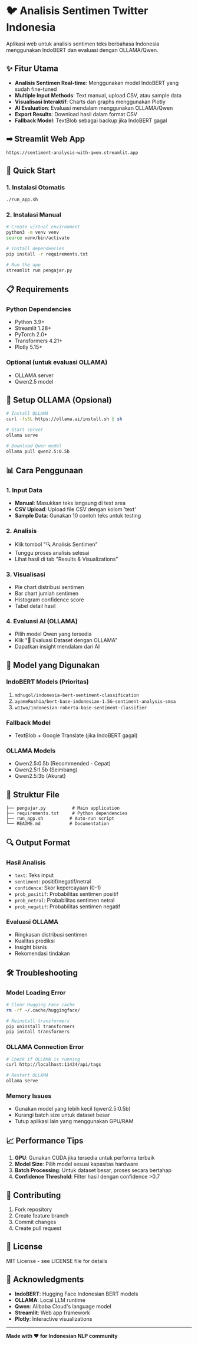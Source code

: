 # 🐦 Analisis Sentimen Twitter Indonesia

Aplikasi web untuk analisis sentimen teks berbahasa Indonesia menggunakan IndoBERT dan evaluasi dengan OLLAMA/Qwen.

## ✨ Fitur Utama

- **Analisis Sentimen Real-time**: Menggunakan model IndoBERT yang sudah fine-tuned
- **Multiple Input Methods**: Text manual, upload CSV, atau sample data
- **Visualisasi Interaktif**: Charts dan graphs menggunakan Plotly
- **AI Evaluation**: Evaluasi mendalam menggunakan OLLAMA/Qwen
- **Export Results**: Download hasil dalam format CSV
- **Fallback Model**: TextBlob sebagai backup jika IndoBERT gagal

## ➡ Streamlit Web App
```
https://sentiment-analysis-with-qwen.streamlit.app
```

## 🚀 Quick Start

### 1. Instalasi Otomatis
```bash
./run_app.sh
```

### 2. Instalasi Manual
```bash
# Create virtual environment
python3 -m venv venv
source venv/bin/activate

# Install dependencies
pip install -r requirements.txt

# Run the app
streamlit run pengajar.py
```

## 📋 Requirements

### Python Dependencies
- Python 3.9+
- Streamlit 1.28+
- PyTorch 2.0+
- Transformers 4.21+
- Plotly 5.15+

### Optional (untuk evaluasi OLLAMA)
- OLLAMA server
- Qwen2.5 model

## 🔧 Setup OLLAMA (Opsional)

```bash
# Install OLLAMA
curl -fsSL https://ollama.ai/install.sh | sh

# Start server
ollama serve

# Download Qwen model
ollama pull qwen2.5:0.5b
```

## 📊 Cara Penggunaan

### 1. Input Data
- **Manual**: Masukkan teks langsung di text area
- **CSV Upload**: Upload file CSV dengan kolom 'text'
- **Sample Data**: Gunakan 10 contoh teks untuk testing

### 2. Analisis
- Klik tombol "🔍 Analisis Sentimen"
- Tunggu proses analisis selesai
- Lihat hasil di tab "Results & Visualizations"

### 3. Visualisasi
- Pie chart distribusi sentimen
- Bar chart jumlah sentimen
- Histogram confidence score
- Tabel detail hasil

### 4. Evaluasi AI (OLLAMA)
- Pilih model Qwen yang tersedia
- Klik "🤖 Evaluasi Dataset dengan OLLAMA"
- Dapatkan insight mendalam dari AI

## 🎯 Model yang Digunakan

### IndoBERT Models (Prioritas)
1. `mdhugol/indonesia-bert-sentiment-classification`
2. `ayameRushia/bert-base-indonesian-1.5G-sentiment-analysis-smsa`
3. `w11wo/indonesian-roberta-base-sentiment-classifier`

### Fallback Model
- TextBlob + Google Translate (jika IndoBERT gagal)

### OLLAMA Models
- Qwen2.5:0.5b (Recommended - Cepat)
- Qwen2.5:1.5b (Seimbang)
- Qwen2.5:3b (Akurat)

## 📁 Struktur File

```
├── pengajar.py          # Main application
├── requirements.txt     # Python dependencies
├── run_app.sh          # Auto-run script
└── README.md           # Documentation
```

## 🔍 Output Format

### Hasil Analisis
- `text`: Teks input
- `sentiment`: positif/negatif/netral
- `confidence`: Skor kepercayaan (0-1)
- `prob_positif`: Probabilitas sentimen positif
- `prob_netral`: Probabilitas sentimen netral
- `prob_negatif`: Probabilitas sentimen negatif

### Evaluasi OLLAMA
- Ringkasan distribusi sentimen
- Kualitas prediksi
- Insight bisnis
- Rekomendasi tindakan

## 🛠️ Troubleshooting

### Model Loading Error
```bash
# Clear Hugging Face cache
rm -rf ~/.cache/huggingface/

# Reinstall transformers
pip uninstall transformers
pip install transformers
```

### OLLAMA Connection Error
```bash
# Check if OLLAMA is running
curl http://localhost:11434/api/tags

# Restart OLLAMA
ollama serve
```

### Memory Issues
- Gunakan model yang lebih kecil (qwen2.5:0.5b)
- Kurangi batch size untuk dataset besar
- Tutup aplikasi lain yang menggunakan GPU/RAM

## 📈 Performance Tips

1. **GPU**: Gunakan CUDA jika tersedia untuk performa terbaik
2. **Model Size**: Pilih model sesuai kapasitas hardware
3. **Batch Processing**: Untuk dataset besar, proses secara bertahap
4. **Confidence Threshold**: Filter hasil dengan confidence >0.7

## 🤝 Contributing

1. Fork repository
2. Create feature branch
3. Commit changes
4. Create pull request

## 📄 License

MIT License - see LICENSE file for details

## 🙏 Acknowledgments

- **IndoBERT**: Hugging Face Indonesian BERT models
- **OLLAMA**: Local LLM runtime
- **Qwen**: Alibaba Cloud's language model
- **Streamlit**: Web app framework
- **Plotly**: Interactive visualizations

---

**Made with ❤️ for Indonesian NLP community**
